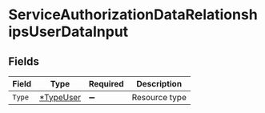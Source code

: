# ServiceAuthorizationDataRelationshipsUserDataInput


## Fields

| Field                                        | Type                                         | Required                                     | Description                                  |
| -------------------------------------------- | -------------------------------------------- | -------------------------------------------- | -------------------------------------------- |
| `Type`                                       | [*TypeUser](../../models/shared/typeuser.md) | :heavy_minus_sign:                           | Resource type                                |